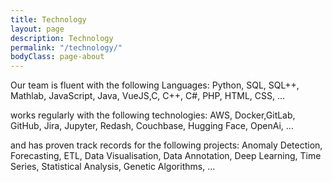 ```yaml
---
title: Technology
layout: page
description: Technology
permalink: "/technology/"
bodyClass: page-about
---
```



Our team is fluent with the following Languages: Python, SQL, SQL++, Mathlab, JavaScript, Java, VueJS,C, C++, C#, PHP, HTML, CSS, ...

works regularly with the following technologies: AWS, Docker,GitLab, GitHub, Jira, Jupyter, Redash, Couchbase, Hugging Face, OpenAi, ...

and has proven track records for the following projects: Anomaly Detection, Forecasting, ETL, Data Visualisation, Data Annotation, Deep Learning, Time Series, Statistical Analysis, Genetic Algorithms, ...
